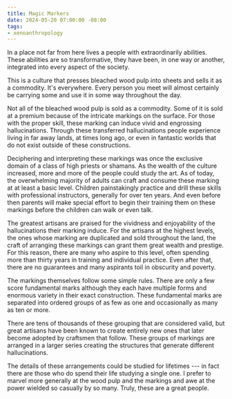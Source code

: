 ```yaml
---
title: Magic Markers
date: 2024-05-20 07:00:00 -08:00
tags:
- xenoanthropology
---
```


In a place not far from here lives a people with extraordinarily abilities.
These abilities are so transformative, they have been, in one way or another,
integrated into every aspect of the society.

This is a culture that presses bleached wood pulp into sheets and sells it as
a commodity. It's everywhere. Every person you meet will almost certainly be
carrying some and use it in some way throughout the day.

Not all of the bleached wood pulp is sold as a commodity. Some of it is sold at
a premium because of the intricate markings on the surface. For those with the
proper skill, these marking can induce vivid and engrossing hallucinations.
Through these transferred hallucinations people experience living in far away
lands, at times long ago, or even in fantastic worlds that do not exist outside
of these constructions.

Deciphering and interpreting these markings was once the exclusive domain of
a class of high priests or shamans. As the wealth of the culture increased, more
and more of the people could study the art. As of today, the overwhelming
majority of adults can craft and consume these marking at at least a basic
level. Children painstakingly practice and drill these skills with professional
instructors, generally for over ten years. And even before then parents will
make special effort to begin their training them on these markings before the
children can walk or even talk.

The greatest artisans are praised for the vividness and enjoyability of the
hallucinations their marking induce. For the artisans at the highest levels, the
ones whose marking are duplicated and sold throughout the land, the craft of
arranging these markings can grant them great wealth and prestige. For this
reason, there are many who aspire to this level, often spending more than thirty
years in training and individual practice. Even after that, there are no
guarantees and many aspirants toil in obscurity and poverty.

The markings themselves follow some simple rules. There are only a few score
fundamental marks although they each have multiple forms and enormous variety in
their exact construction. These fundamental marks are separated into ordered
groups of as few as one and occasionally as many as ten or more.

There are tens of thousands of these grouping that are considered valid, but
great artisans have been known to create entirely new ones that later become
adopted by craftsmen that follow. These groups of markings are arranged in
a larger series creating the structures that generate different hallucinations.

The details of these arrangements could be studied for lifetimes --- in fact
there are those who do spend their life studying a single one. I prefer to
marvel more generally at the wood pulp and the markings and awe at the power
wielded so casually by so many. Truly, these are a great people.

